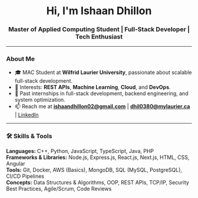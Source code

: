 <h1 align="center">Hi, I'm Ishaan Dhillon</h1>
<h3 align="center">Master of Applied Computing Student | Full-Stack Developer | Tech Enthusiast</h3>

---

### About Me
- 🎓 MAC Student at **Wilfrid Laurier University**, passionate about scalable full-stack development.
- 🔬 Interests: **REST APIs**, **Machine Learning**, **Cloud**, and **DevOps**.
- 💼 Past internships in full-stack development, backend engineering, and system optimization.
- 📫 Reach me at **ishaandhillon02@gmail.com** | **dhil0380@mylaurier.ca** | [LinkedIn](https://www.linkedin.com/in/ishaan-dhillon-080182235/)

---

### 🛠️ Skills & Tools

**Languages:** C++, Python, JavaScript, TypeScript, Java, PHP  
**Frameworks & Libraries:** Node.js, Express.js, React.js, Next.js, HTML, CSS, Angular  
**Tools:** Git, Docker, AWS (Basics), MongoDB, SQL (MySQL, PostgreSQL), CI/CD Pipelines  
**Concepts:** Data Structures & Algorithms, OOP, REST APIs, TCP/IP, Security Best Practices, Agile/Scrum, Code Reviews

